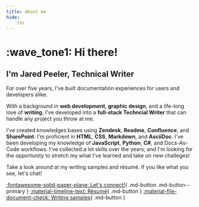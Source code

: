 ```yaml
---
title: About me
hide:
    toc
---
```


# :wave_tone1: Hi there!

## I'm Jared Peeler, Technical Writer

For over five years, I've built documentation experiences for users and developers alike. 

With a background in **web development**, **graphic design**, and a life-long love of **writing**, I've  developed into a **full-stack Techncial Writer** that can handle any project you throw at me. 

I've created knowledges bases using **Zendesk**, **Readme**, **Confluence**, and **SharePoint**. I'm proficient in **HTML**, **CSS**, **Markdown**, and **AsciiDoc**. I've been developing my knowledge of **JavaScript**, **Python**, **C#**, and Docs-As-Code workflows. I've collected a lot skills over the years, and I'm looking for the opportunity to stretch my what I've learned and take on new challeges!

Take a look around at my writing samples and résumé. If you like what you see, let's chat!

[:fontawesome-solid-paper-plane: Let's connect!](mailto:jaredpeeler@gmail.com){ .md-button .md-button--primary } [:material-timeline-text: Résumé](/resume/){ .md-button } [:material-file-document-check: Writing samples](writing-samples/tutorial/){ .md-button }
